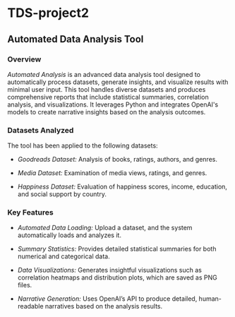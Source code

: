 # TDS-project2

## Automated Data Analysis Tool  

### **Overview**  
*Automated Analysis* is an advanced data analysis tool designed to automatically process datasets, generate insights, and visualize results with minimal user input. This tool handles diverse datasets and produces comprehensive reports that include statistical summaries, correlation analysis, and visualizations. It leverages Python and integrates OpenAI's models to create narrative insights based on the analysis outcomes.

### **Datasets Analyzed**  
The tool has been applied to the following datasets:  

- *Goodreads Dataset:* Analysis of books, ratings, authors, and genres.  

- *Media Dataset:* Examination of media views, ratings, and genres.  

- *Happiness Dataset:* Evaluation of happiness scores, income, education, and social support by country.

### **Key Features**  
- *Automated Data Loading:* Upload a dataset, and the system automatically loads and analyzes it.  

- *Summary Statistics:* Provides detailed statistical summaries for both numerical and categorical data.  

- *Data Visualizations:* Generates insightful visualizations such as correlation heatmaps and distribution plots, which are saved as PNG files.  

- *Narrative Generation:* Uses OpenAI’s API to produce detailed, human-readable narratives based on the analysis results.

```
